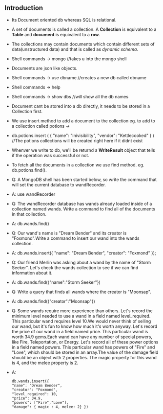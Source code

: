 ## Introduction

* Its Document oriented db whereas SQL is relational.
* A set of documents is called a collection. A **Collection** is equivalent to a **Table** and **document** is equivalent to a **row**.
* The collections may contain documents which contain different sets of data(unstructured data) and that is called as *dynamic schema*.
* Shell commands -> mongo //takes u into the mongo shell
* Documents are json like objects.
* Shell commands -> use dbname //creates a new db called dbname
* Shell commands -> help
* Shell commands -> show dbs //will show all the db names
* Document cant be stored into a db directly, it needs to be stored in a Collection first.
* We use insert method to add a document to the collection eg. to add to a collection called potions ->
* db.potions.insert ( { "name": "Inivisibility", "vendor": "Kettlecooked" } ) //The potions collections will be created right here if it didnt exist
* Whenver we write to db, we'll be returnd a **WriteResult** object that tells if the operation was successful or not.
* To fetch all the documents in a collection we use find method. eg. db.potions.find().


* Q: A MongoDB shell has been started below, so write the command that will set the current database to wandRecorder.
* A: use wandRecorder
* Q: The wandRecorder database has wands already loaded inside of a collection named wands. Write a command to find all of the documents in that collection.
* A: db.wands.find()
* Q: Our wand's name is "Dream Bender" and its creator is "Foxmond".Write a command to insert our wand into the wands collection.
* A: db.wands.insert({ "name": "Dream Bender", "creator": "Foxmond" });
* Q: Our friend Merlin was asking about a wand by the name of "Storm Seeker". Let's check the wands collection to see if we can find information about it.
* A: db.wands.find({"name":"Storm Seeker"}) 
* Q: Write a query that finds all wands where the creator is "Moonsap".
* A: db.wands.find({"creator":"Moonsap"})
* Q: Some wands require more experience than others. Let's record the minimum level needed to use a wand in a field named level_required. This particular wand requires level 10.We would never think of selling our wand, but it's fun to know how much it's worth anyway. Let's record the price of our wand in a field named price. This particular wand is worth 34.9 gems.Each wand can have any number of special powers, like Fire, Teleportation, or Energy. Let's record all of these power options in a field named powers. This particular wand has powers of "Fire" and "Love", which should be stored in an array.The value of the damage field should be an object with 2 properties. The magic property for this wand is 4, and the melee property is 2.
* A: 
  ``` 
  db.wands.insert({
  "name": "Dream Bender",
  "creator": "Foxmond",
  "level_required": 10,
  "price": 34.9,
  "powers": ["Fire","Love"],
  "damage": { magic : 4, melee: 2} })
  ``` 
